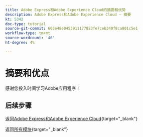 ```yaml
---
title: Adobe Express和Adobe Experience Cloud的摘要和优势
description: Adobe Express和Adobe Experience Cloud — 摘要
kt: 5342
doc-type: tutorial
source-git-commit: 603e48e0453911177823fe7ceb340f8ca801c5e1
workflow-type: tm+mt
source-wordcount: '46'
ht-degree: 4%

---
```


# 摘要和优点

感谢您投入时间学习Adobe应用程序！

## 后续步骤

返回[Adobe Express和Adobe Experience Cloud](./express.md){target="_blank"}

返回[所有模块](./../../../overview.md){target="_blank"}
